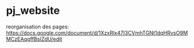 # pj_website

reorganisation des pages: https://docs.google.com/document/d/1XzxRlx47I3CVmhTGNt1dqHRvsO9MMCzEAqqffBsIZdU/edit
